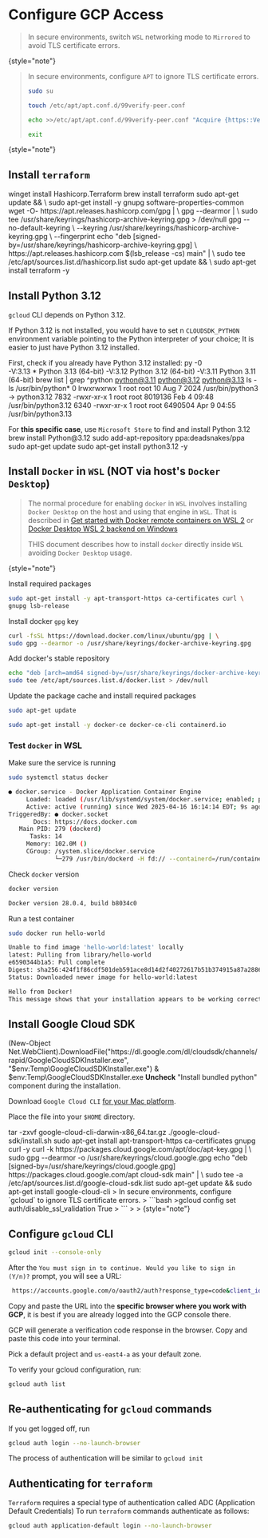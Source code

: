 # Configure GCP Access
> In secure environments, switch `WSL` networking mode to `Mirrored` to avoid TLS certificate errors.
> 
{style="note"}

> In secure environments, configure `APT` to ignore TLS certificate errors.
> ```bash
> sudo su
>```
> ```Bash
> touch /etc/apt/apt.conf.d/99verify-peer.conf
> ```
> ```Bash
> echo >>/etc/apt/apt.conf.d/99verify-peer.conf "Acquire {https::Verify-Peer false }"
>```
> ```Bash
> exit
>```
> 
{style="note"}
## Install `terraform`
<tabs>
    <tab id="windows-install" title="Windows">
        <code-block lang="powershell"> winget install Hashicorp.Terraform </code-block>
    </tab>
    <tab id="macos-install" title="macOS">
        <code-block lang="bash"> brew install terraform </code-block>
    </tab>
    <tab id="linux-install" title="Linux">
        <code-block lang="bash">sudo apt-get update &&  \
sudo apt-get install -y gnupg software-properties-common</code-block>
        <code-block lang="bash">wget -O- https://apt.releases.hashicorp.com/gpg | \
gpg --dearmor | \
sudo tee /usr/share/keyrings/hashicorp-archive-keyring.gpg > /dev/null</code-block>
        <code-block lang="bash">gpg --no-default-keyring \
--keyring /usr/share/keyrings/hashicorp-archive-keyring.gpg \
--fingerprint</code-block>
        <code-block lang="bash">echo "deb [signed-by=/usr/share/keyrings/hashicorp-archive-keyring.gpg] \
https://apt.releases.hashicorp.com $(lsb_release -cs) main" | \
sudo tee /etc/apt/sources.list.d/hashicorp.list</code-block>
        <code-block lang="bash">sudo apt-get update && \
sudo apt-get install terraform -y</code-block>   
    </tab>
</tabs>

## Install Python 3.12
`gcloud` CLI depends on Python 3.12.

If Python 3.12 is not installed, you would have to set n `CLOUDSDK_PYTHON` environment variable pointing to the Python interpreter of your choice; 
It is easier to just have Python 3.12 installed.

First, check if you already have Python 3.12 installed:
<tabs>
    <tab id="windows-install2" title="Windows">
        <code-block lang="PowerShell"> py -0 </code-block>
        <code-block lang="PowerShell">  
            -V:3.13 *        Python 3.13 (64-bit)
            -V:3.12          Python 3.12 (64-bit)
            -V:3.11          Python 3.11 (64-bit)
        </code-block>
    </tab>
    <tab id="macos-install2" title="macOS">
        <code-block lang="bash"> brew list | grep ^python</code-block>
        <code-block lang="bash">
            python@3.11
            python@3.12
            python@3.13
        </code-block>
    </tab>
    <tab id="linux-install2" title="Linux">
        <code-block lang="bash">ls -ls /usr/bin/python*</code-block>
        <code-block lang="bash">0 lrwxrwxrwx 1 root root 10 Aug  7  2024 /usr/bin/python3 -> python3.12
7832 -rwxr-xr-x 1 root root 8019136 Feb  4 09:48 /usr/bin/python3.12
6340 -rwxr-xr-x 1 root root 6490504 Apr  9 04:55 /usr/bin/python3.13</code-block>
    </tab>
</tabs>

<tabs>
    <tab id="windows-install1" title="Windows">
        For <b>this specific case</b>, use <code>Microsoft Store</code> to find and install Python 3.12
    </tab>
    <tab id="macos-install1" title="macOS">
        <code-block lang="bash"> brew install Python@3.12</code-block>
    </tab>
    <tab id="linux-install1" title="Linux">
        <code-block lang="bash">sudo add-apt-repository ppa:deadsnakes/ppa</code-block>
        <code-block lang="bash">sudo apt-get update</code-block>
        <code-block lang="bash">sudo apt-get install python3.12 -y</code-block>   
    </tab>
</tabs>

## Install `Docker` in `WSL` (NOT via host's `Docker Desktop`)
> The normal procedure for enabling `docker` in `WSL` involves installing `Docker Desktop` on the host
> and using that engine in `WSL`. That is described in
>[Get started with Docker remote containers on WSL 2](https://learn.microsoft.com/en-us/windows/wsl/tutorials/wsl-containers)
> or [Docker Desktop WSL 2 backend on Windows](https://docs.docker.com/desktop/features/wsl/)
>
> THIS document describes how to install `docker` directly inside `WSL` avoiding `Docker Desktop` usage.
> 
{style="note"}

Install required packages
```bash
sudo apt-get install -y apt-transport-https ca-certificates curl \
gnupg lsb-release
```
Install docker `gpg` key
```bash
curl -fsSL https://download.docker.com/linux/ubuntu/gpg | \
sudo gpg --dearmor -o /usr/share/keyrings/docker-archive-keyring.gpg
```
Add docker's stable repository
```bash
echo "deb [arch=amd64 signed-by=/usr/share/keyrings/docker-archive-keyring.gpg] https://download.docker.com/linux/ubuntu $(lsb_release -cs) stable" | \
sudo tee /etc/apt/sources.list.d/docker.list > /dev/null
```
Update the package cache and install required packages
```bash
sudo apt-get update
```
```bash
sudo apt-get install -y docker-ce docker-ce-cli containerd.io
```
### Test `docker` in WSL

Make sure the service is running
```bash
sudo systemctl status docker
```
```bash
● docker.service - Docker Application Container Engine
     Loaded: loaded (/usr/lib/systemd/system/docker.service; enabled; preset: enabled)
     Active: active (running) since Wed 2025-04-16 16:14:14 EDT; 9s ago
TriggeredBy: ● docker.socket
       Docs: https://docs.docker.com
   Main PID: 279 (dockerd)
      Tasks: 14
     Memory: 102.0M ()
     CGroup: /system.slice/docker.service
             └─279 /usr/bin/dockerd -H fd:// --containerd=/run/containerd/containerd.sock
```
Check `docker` version
```bash
docker version
```
```bash
Docker version 28.0.4, build b8034c0
```
Run a test container
```bash
sudo docker run hello-world
```
```bash
Unable to find image 'hello-world:latest' locally
latest: Pulling from library/hello-world
e6590344b1a5: Pull complete
Digest: sha256:424f1f86cdf501deb591ace8d14d2f40272617b51b374915a87a2886b2025ece
Status: Downloaded newer image for hello-world:latest

Hello from Docker!
This message shows that your installation appears to be working correctly.
```
## Install Google Cloud SDK

<tabs>
    <tab id="windows-install3" title="Windows">
        <code-block lang="PowerShell">
        (New-Object Net.WebClient).DownloadFile("https://dl.google.com/dl/cloudsdk/channels/rapid/GoogleCloudSDKInstaller.exe", "$env:Temp\GoogleCloudSDKInstaller.exe")
        & $env:Temp\GoogleCloudSDKInstaller.exe
        </code-block>
        <b>Uncheck</b> "Install bundled python" component during the installation.
    </tab>
    <tab id="macos-install3" title="macOS">
        <p>Download <code>Google Cloud CLI</code> <a href="https://cloud.google.com/sdk/docs/install">for your Mac platform</a>.</p>
        <p>Place the file into your <code>$HOME</code> directory.</p> 
        <code-block lang="bash"> tar -zxvf google-cloud-cli-darwin-x86_64.tar.gz </code-block>
        <code-block lang="bash"> ./google-cloud-sdk/install.sh</code-block>
    </tab>
    <tab id="linux-install3" title="Linux">
        <code-block lang="bash">sudo apt-get install apt-transport-https ca-certificates gnupg curl -y</code-block>
        <code-block lang="bash">curl -k https://packages.cloud.google.com/apt/doc/apt-key.gpg | \
sudo gpg --dearmor -o /usr/share/keyrings/cloud.google.gpg
        </code-block>
        <code-block lang="bash">echo "deb [signed-by=/usr/share/keyrings/cloud.google.gpg] https://packages.cloud.google.com/apt cloud-sdk main" | \
sudo tee -a /etc/apt/sources.list.d/google-cloud-sdk.list
        </code-block>
        <code-block lang="bash">sudo apt-get update && sudo apt-get install google-cloud-cli</code-block>
    </tab>
</tabs>
> In secure environments, configure `gcloud` to ignore TLS certificate errors.
> ```bash
>gcloud config set auth/disable_ssl_validation  True
> ```
>
> {style="note"}


## Configure `gcloud` CLI

```Bash
gcloud init --console-only
```
After the `You must sign in to continue. Would you like to sign in (Y/n)?` prompt, you will see a URL:
```Bash
 https://accounts.google.com/o/oauth2/auth?response_type=code&client_id=...
```
Copy and paste the URL into the **specific browser where you work with GCP**, it is best if you are already logged into the GCP console there.

GCP will generate a verification code response in the browser. Copy and paste this code into your terminal.

Pick a default project and `us-east4-a` as your default zone.

To verify your gcloud configuration, run:
```Bash
gcloud auth list
```
## Re-authenticating for `gcloud` commands
If you get logged off, run
```Bash
gcloud auth login --no-launch-browser
```
The process of authentication will be similar to `gcloud init`

## Authenticating for `terraform`
`Terraform` requires a special type of authentication called ADC (Application Default Credentials)
To run `terraform` commands authenticate as follows:
```Bash
gcloud auth application-default login --no-launch-browser
```